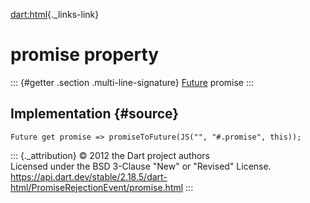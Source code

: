 [dart:html](../../dart-html/dart-html-library){._links-link}

promise property
================

::: {#getter .section .multi-line-signature}
[Future](../../dart-async/future-class) promise
:::

Implementation {#source}
--------------

``` {.language-dart data-language="dart"}
Future get promise => promiseToFuture(JS("", "#.promise", this));
```

::: {._attribution}
© 2012 the Dart project authors\
Licensed under the BSD 3-Clause \"New\" or \"Revised\" License.\
<https://api.dart.dev/stable/2.18.5/dart-html/PromiseRejectionEvent/promise.html>
:::
